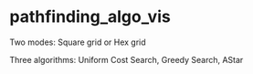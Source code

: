 # pathfinding_algo_vis

Two modes: Square grid or Hex grid

Three algorithms: Uniform Cost Search, Greedy Search, AStar
